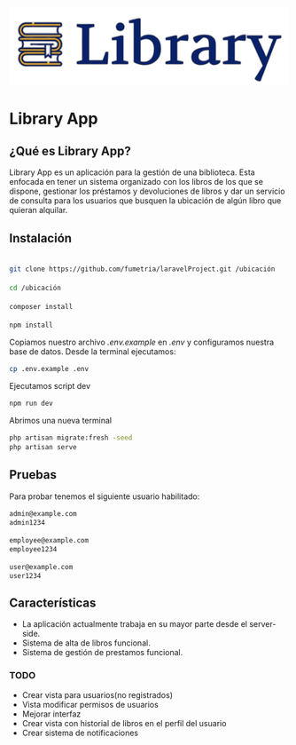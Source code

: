![Library app logo](/public/img/libraryLogos.PNG)

# Library App

## ¿Qué es Library App?

Library App es un aplicación para la gestión de una biblioteca. Esta enfocada en tener un sistema organizado con los libros de los que se dispone, gestionar los préstamos y devoluciones de libros y dar un servicio de consulta para los usuarios que busquen la ubicación de algún libro que quieran alquilar.

## Instalación

```bash

git clone https://github.com/fumetria/laravelProject.git /ubicación

cd /ubicación

composer install

npm install

```

Copiamos nuestro archivo _.env.example_ en _.env_ y configuramos nuestra base de datos.
Desde la terminal ejecutamos:

```bash
cp .env.example .env
```

Ejecutamos script dev
```bash
npm run dev
```

Abrimos una nueva terminal

```bash
php artisan migrate:fresh -seed
php artisan serve
```

## Pruebas

Para probar tenemos el siguiente usuario habilitado:

```
admin@example.com
admin1234

employee@example.com
employee1234

user@example.com
user1234
```

## Características

-   La aplicación actualmente trabaja en su mayor parte desde el server-side.
-   Sistema de alta de libros funcional.
-   Sistema de gestión de prestamos funcional.

### TODO

-   Crear vista para usuarios(no registrados)
-   Vista modificar permisos de usuarios
-   Mejorar interfaz
-   Crear vista con historial de libros en el perfil del usuario
-   Crear sistema de notificaciones

